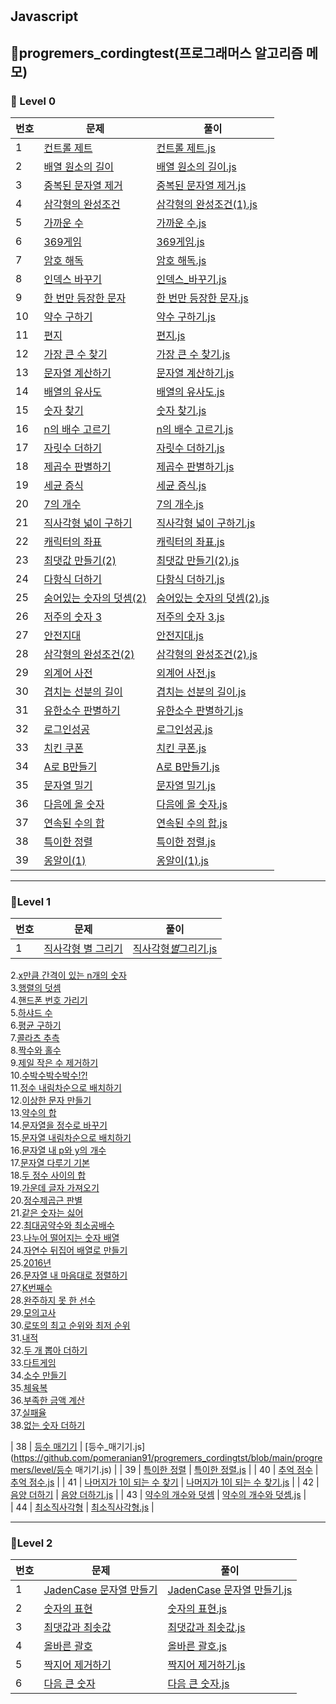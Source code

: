 #

## Javascript

## 🎈progremers_cordingtest(프로그래머스 알고리즘 메모)

### 🌱 Level 0

| 번호 | 문제                                                                                        | 풀이                                                                                                                                          |
| ---- | ------------------------------------------------------------------------------------------- | --------------------------------------------------------------------------------------------------------------------------------------------- |
| 1    | [컨트롤 제트](https://school.programmers.co.kr/learn/courses/30/lessons/120853)             | [컨트롤 제트.js](https://github.com/pomeranian91/progremers_cordingtest/blob/main/progremers/level0/controlZ.js)                              |
| 2    | [배열 원소의 길이](https://school.programmers.co.kr/learn/courses/30/lessons/120854)        | [배열 원소의 길이.js](https://github.com/pomeranian91/progremers_cordingtst/blob/main/progremers/level0/배열_원소의_길이.js)                  |
| 3    | [중복된 문자열 제거](https://school.programmers.co.kr/learn/courses/30/lessons/120888)      | [중복된 문자열 제거.js](https://github.com/pomeranian91/progremers_cordingtest/blob/main/progremers/level0/중복된_문자열_제거.js)             |
| 4    | [삼각형의 완성조건](https://school.programmers.co.kr/learn/courses/30/lessons/120889)       | [삼각형의 완성조건(1).js](<https://github.com/pomeranian91/progremers_cordingtest/blob/main/progremers/level0/삼각형의_완성조건(1).js>)       |
| 5    | [가까운 수](https://school.programmers.co.kr/learn/courses/30/lessons/120890)               | [가까운 수.js](https://github.com/pomeranian91/progremers_cordingtest/blob/main/progremers/level0/가까운_수.js)                               |
| 6    | [369게임](https://school.programmers.co.kr/learn/courses/30/lessons/120891)                 | [369게임.js](https://github.com/pomeranian91/progremers_cordingtest/blob/main/progremers/level0/369게임.js)                                   |
| 7    | [암호 해독](https://school.programmers.co.kr/learn/courses/30/lessons/120892)               | [암호 해독.js](https://github.com/pomeranian91/progremers_cordingtest/blob/main/progremers/level0/암호_해독.js)                               |
| 8    | [인덱스 바꾸기](https://school.programmers.co.kr/learn/courses/30/lessons/120895)           | [인덱스\_바꾸기.js](https://github.com/pomeranian91/progremers_cordingtest/blob/main/progremers/level0/인덱스_바꾸기.js)                      |
| 9    | [한 번만 등장한 문자](https://school.programmers.co.kr/learn/courses/30/lessons/120896)     | [한 번만 등장한 문자.js](https://github.com/pomeranian91/progremers_cordingtest/blob/main/progremers/level0/한_번만_등장한_문자.js)           |
| 10   | [약수 구하기](https://school.programmers.co.kr/learn/courses/30/lessons/120897)             | [약수 구하기.js](https://github.com/pomeranian91/progremers_cordingtest/blob/main/progremers/level0/약수_구하기.js)                           |
| 11   | [편지](https://school.programmers.co.kr/learn/courses/30/lessons/120898)                    | [편지.js](https://github.com/pomeranian91/progremers_cordingtest/blob/main/progremers/level0/편지.js)                                         |
| 12   | [가장 큰 수 찾기](https://school.programmers.co.kr/learn/courses/30/lessons/120899)         | [가장 큰 수 찾기.js](https://github.com/pomeranian91/progremers_cordingtest/blob/main/progremers/level0/가장_큰_수_찾기.js)                   |
| 13   | [문자열 계산하기](https://school.programmers.co.kr/learn/courses/30/lessons/120902)         | [문자열 계산하기.js](https://github.com/pomeranian91/progremers_cordingtest/blob/main/progremers/level0/문자열_계산하기.js)                   |
| 14   | [배열의 유사도](https://school.programmers.co.kr/learn/courses/30/lessons/120903)           | [배열의 유사도.js](https://github.com/pomeranian91/progremers_cordingtest/blob/main/progremers/level0/배열의_유사도.js)                       |
| 15   | [숫자 찾기](https://school.programmers.co.kr/learn/courses/30/lessons/120904)               | [숫자 찾기.js](https://github.com/pomeranian91/progremers_cordingtest/blob/main/progremers/level0/숫자_찾기.js)                               |
| 16   | [n의 배수 고르기](https://school.programmers.co.kr/learn/courses/30/lessons/120905)         | [n의 배수 고르기.js](https://github.com/pomeranian91/progremers_cordingtest/blob/main/progremers/level0/n의_배수_고르기.js)                   |
| 17   | [자릿수 더하기](https://school.programmers.co.kr/learn/courses/30/lessons/120906)           | [자릿수 더하기.js](https://github.com/pomeranian91/progremers_cordingtest/blob/main/progremers/level0/자릿수_더하기.js)                       |
| 18   | [제곱수 판별하기](https://school.programmers.co.kr/learn/courses/30/lessons/120909)         | [제곱수 판별하기.js](https://github.com/pomeranian91/progremers_cordingtest/blob/main/progremers/level0/제곱수_판별하기.js)                   |
| 19   | [세균 증식](https://school.programmers.co.kr/learn/courses/30/lessons/120910)               | [세균 증식.js](https://github.com/pomeranian91/progremers_cordingtest/blob/main/progremers/level0/세균_증식.js)                               |
| 20   | [7의 개수](https://school.programmers.co.kr/learn/courses/30/lessons/120912)                | [7의 개수.js](https://github.com/pomeranian91/progremers_cordingtest/blob/main/progremers/level0/7의_개수.js)                                 |
| 21   | [직사각형 넓이 구하기](https://school.programmers.co.kr/learn/courses/30/lessons/120860)    | [직사각형 넓이 구하기.js](https://github.com/pomeranian91/progremers_cordingtest/blob/main/progremers/level0/직사각형_넓이_구하기.js)         |
| 22   | [캐릭터의 좌표](https://school.programmers.co.kr/learn/courses/30/lessons/120861)           | [캐릭터의 좌표.js](https://github.com/pomeranian91/progremers_cordingtest/blob/main/progremers/level0/캐릭터의_좌표.js)                       |
| 23   | [최댓값 만들기(2)](https://school.programmers.co.kr/learn/courses/30/lessons/120862)        | [최댓값 만들기(2).js](<https://github.com/pomeranian91/progremers_cordingtest/blob/main/progremers/level0/최댓값_만들기(2).js>)               |
| 24   | [다항식 더하기](https://school.programmers.co.kr/learn/courses/30/lessons/120863)           | [다항식 더하기.js](https://github.com/pomeranian91/progremers_cordingtest/blob/main/progremers/level0/다항식_더하기.js)                       |
| 25   | [숨어있는 숫자의 덧셈(2)](https://school.programmers.co.kr/learn/courses/30/lessons/120909) | [숨어있는 숫자의 덧셈(2).js](<https://github.com/pomeranian91/progremers_cordingtest/blob/main/progremers/level0/숨어있는_숫자의_덧셈(2).js>) |
| 26   | [저주의 숫자 3](https://school.programmers.co.kr/learn/courses/30/lessons/120871)           | [저주의 숫자 3.js](https://github.com/pomeranian91/progremers_cordingtest/blob/main/progremers/level0/저주의_숫자_3.js)                       |
| 27   | [안전지대](https://school.programmers.co.kr/learn/courses/30/lessons/120866)                | [안전지대.js](https://github.com/pomeranian91/progremers_cordingtest/blob/main/progremers/level0/안전지대.js)                                 |
| 28   | [삼각형의 완성조건(2)](https://school.programmers.co.kr/learn/courses/30/lessons/120868)    | [삼각형의 완성조건(2).js](<https://github.com/pomeranian91/progremers_cordingtest/blob/main/progremers/level0/삼각형의_완성조건(2).js>)       |
| 29   | [외계어 사전](https://school.programmers.co.kr/learn/courses/30/lessons/120869)             | [외계어 사전.js](https://github.com/pomeranian91/progremers_cordingtest/blob/main/progremers/level0/외계어_사전.js)                           |
| 30   | [겹치는 선분의 길이](https://school.programmers.co.kr/learn/courses/30/lessons/120876)      | [겹치는 선분의 길이.js](https://github.com/pomeranian91/progremers_cordingtest/blob/main/progremers/level0/겹치는_선분의_길이.js)             |
| 31   | [유한소수 판별하기](https://school.programmers.co.kr/learn/courses/30/lessons/120878)       | [유한소수 판별하기.js](https://github.com/pomeranian91/progremers_cordingtest/blob/main/progremers/level0/유한소수_판별하기.js)               |
| 32   | [로그인성공](https://school.programmers.co.kr/learn/courses/30/lessons/120883)              | [로그인성공.js](https://github.com/pomeranian91/progremers_cordingtest/blob/main/progremers/level0/로그인성공.js)                             |
| 33   | [치킨 쿠폰](https://school.programmers.co.kr/learn/courses/30/lessons/120909)               | [치킨 쿠폰.js](https://github.com/pomeranian91/progremers_cordingtest/blob/main/progremers/level0/치킨_쿠폰.js)                               |
| 34   | [A로 B만들기](https://school.programmers.co.kr/learn/courses/30/lessons/120886)             | [A로 B만들기.js](https://github.com/pomeranian91/progremers_cordingtst/blob/main/level0/A로_B만들기.js)                                       |
| 35   | [문자열 밀기](https://school.programmers.co.kr/learn/courses/30/lessons/120921)             | [문자열 밀기.js](https://github.com/pomeranian91/progremers_cordingtst/blob/main/level0/문자열_밀기기.js)                                     |
| 36   | [다음에 올 숫자](https://school.programmers.co.kr/learn/courses/30/lessons/120924)          | [다음에 올 숫자.js](https://github.com/pomeranian91/progremers_cordingtst/blob/main/level0/다음에_올_숫자.js)                                 |
| 37   | [연속된 수의 합](https://school.programmers.co.kr/learn/courses/30/lessons/120923)          | [연속된 수의 합.js](https://github.com/pomeranian91/progremers_cordingtst/blob/main/level0/연속된_수의_합.js)                                 |
| 38   | [특이한 정렬](https://school.programmers.co.kr/learn/courses/30/lessons/120880)             | [특이한 정렬.js](https://github.com/pomeranian91/progremers_cordingtst/blob/main/level0/특이한_정렬.js)                                       |
| 39   | [옹알이(1)](https://school.programmers.co.kr/learn/courses/30/lessons/120956)               | [옹알이(1).js](<https://github.com/pomeranian91/progremers_cordingtst/blob/main/level0/옹알이(1).js>)                                         |

---

### 📕Level 1

| 번호 | 문제                                                    | 풀이                                                                                                                            |
| ---- | ------------------------------------------------------- | ------------------------------------------------------------------------------------------------------------------------------- |
| 1    | [직사각형 별 그리기](https://school.programmers.co.kr/) | [직사각형*별*그리기.js](https://github.com/pomeranian91/progremers_cordingtst/blob/main/progremers/level/직사각형_별_그리기.js) |

2.[x만큼 간격이 있는 n개의 숫자](https://github.com/pomeranian91/progremers_cordingtest/blob/main/level1/addArray.js)  
3.[행렬의 덧셈](https://github.com/pomeranian91/progremers_cordingtest/blob/main/level1/plusRowcols.js)  
4.[핸드폰 번호 가리기](https://github.com/pomeranian91/progremers_cordingtest/blob/main/level1/blindPhoneNumber.js)  
5.[하샤드 수](https://github.com/pomeranian91/progremers_cordingtest/blob/main/level1/hashyad.js)  
6.[평균 구하기](https://github.com/pomeranian91/progremers_cordingtest/blob/main/level1/average.js)  
7.[콜라츠 추측](https://github.com/pomeranian91/progremers_cordingtest/blob/level1/collatz.js)  
8.[짝수와 홀수](https://github.com/pomeranian91/progremers_cordingtest/blob/main/level1/evenOdd.js)  
9.[제일 작은 수 제거하기](https://github.com/pomeranian91/progremers_cordingtest/blob/main/level1/evenOdd.js)  
10.[수박수박수박수!?!](https://github.com/pomeranian91/progremers_cordingtest/blob/main/level1/waterMelon.js)  
11.[정수 내림차순으로 배치하기](https://github.com/pomeranian91/progremers_cordingtest/blob/main/level1/numberArray.js)  
12.[이상한 문자 만들기](https://github.com/pomeranian91/progremers_cordingtest/blob/main/level1/weirdWord.js)  
13.[약수의 합](https://github.com/pomeranian91/progremers_cordingtest/blob/main/level1/measureSum.js)  
14.[문자열을 정수로 바꾸기](https://github.com/pomeranian91/progremers_cordingtest/blob/main/level1/numberChange.js)  
15.[문자열 내림차순으로 배치하기](https://github.com/pomeranian91/progremers_cordingtest/blob/main/level1/sortReverse.js)  
16.[문자열 내 p와 y의 개수](https://github.com/pomeranian91/progremers_cordingtest/blob/main/level1/countPnY.js)  
17.[문자열 다루기 기본](https://github.com/pomeranian91/progremers_cordingtest/blob/main/level1/strCare.js)  
18.[두 정수 사이의 합](https://github.com/pomeranian91/progremers_cordingtest/blob/main/level1/sumNumberBetween.js)  
19.[가운데 글자 가져오기](https://github.com/pomeranian91/progremers_cordingtest/blob/main/level1/betweenStr.js)  
20.[정수제곱근 판별](https://github.com/pomeranian91/progremers_cordingtest/blob/main/level1/intSqrt.js)  
21.[같은 숫자는 싫어](https://github.com/pomeranian91/progremers_cordingtest/blob/main/level1/dontLikeSameNum.js)  
22.[최대공약수와 최소공배수](https://github.com/pomeranian91/progremers_cordingtest/blob/main/level1/GDCLCM.js)  
23.[나누어 떨어지는 숫자 배열](https://github.com/pomeranian91/progremers_cordingtest/blob/main/level1/divisor.js)  
24.[자연수 뒤집어 배열로 만들기](https://github.com/pomeranian91/progremers_cordingtest/blob/main/level1/resverInt.js)  
25.[2016년](https://github.com/pomeranian91/progremers_cordingtest/blob/main/level1/2016.js)  
26.[문자열 내 마음대로 정렬하기](https://github.com/pomeranian91/progremers_cordingtest/blob/main/level1/strangeStrings.js)  
27.[K번째수](https://github.com/pomeranian91/progremers_cordingtest/blob/main/level1/KNumber.js)  
28.[완주하지 못 한 선수](https://github.com/pomeranian91/progremers_cordingtest/blob/main/level1/completionMaraton.js)  
29.[모의고사](https://github.com/pomeranian91/progremers_cordingtest/blob/main/level1/completionMaraton.js.js)  
30.[로또의 최고 순위와 최저 순위](https://github.com/pomeranian91/progremers_cordingtest/blob/main/level1/lottoMaxMin.js)  
31.[내적](https://github.com/pomeranian91/progremers_cordingtest/blob/main/level1/dotProduct.js)  
32.[두 개 뽑아 더하기](https://github.com/pomeranian91/progremers_cordingtest/blob/main/level1/selectTwo.js)  
33.[다트게임](https://github.com/pomeranian91/progremers_cordingtest/blob/main/level1/dartGame.js)  
34.[소수 만들기](https://github.com/pomeranian91/progremers_cordingtest/blob/main/level1/MakeZeroNum.js)  
35.[체육복](https://github.com/pomeranian91/progremers_cordingtest/blob/main/level1/weightCloth.js)  
36.[부족한 금액 계산](https://github.com/pomeranian91/progremers_cordingtest/blob/main/level1/failCash.js)  
37.[실패율](https://github.com/pomeranian91/progremers_cordingtest/blob/main/level1/failCash.js)  
38.[없는 숫자 더하기](https://github.com/pomeranian91/progremers_cordingtest/blob/main/level1/없는_숫자_더하기.js)

| 38 | [등수 매기기](https://school.programmers.co.kr/) | [등수_매기기.js](https://github.com/pomeranian91/progremers_cordingtst/blob/main/progremers/level/등수 매기기.js) |
| 39 | [특이한 정렬](https://school.programmers.co.kr/) | [특이한 정렬.js](https://github.com/pomeranian91/progremers_cordingtst/blob/main/level0/특이한_정렬.js) |
| 40 | [추억 점수](https://school.programmers.co.kr/) | [추억 점수.js](https://github.com/pomeranian91/progremers_cordingtst/blob/main/progremers/level/추억_점수.js) |
| 41 | [나머지가 1이 되는 수 찾기](https://school.programmers.co.kr/learn/courses/30/lessons/87389) | [나머지가 1이 되는 수 찾기.js](https://github.com/pomeranian91/progremers_cordingtst/blob/main/progremers/level/나머지가_1이_되는_수_찾기.js) |
| 42 | [음양 더하기](https://school.programmers.co.kr/learn/courses/30/lessons/76501) | [음양 더하기.js](https://github.com/pomeranian91/progremers_cordingtst/blob/main/progremers/level/음양_더하기.js) |
| 43 | [약수의 개수와 덧셈](https://school.programmers.co.kr/learn/courses/30/lessons/77884) | [약수의 개수와 덧셈.js](https://github.com/pomeranian91/progremers_cordingtst/blob/main/progremers/level/약수의_개수와_덧셈.js) |  
| 44 | [최소직사각형](https://school.programmers.co.kr/learn/courses/30/lessons/86491) | [최소직사각형.js](https://github.com/pomeranian91/progremers_cordingtst/blob/main/progremers/level/최소직사각형.js) |

---

### 📕Level 2

| 번호 | 문제                                                                                       | 풀이                                                                                                                                        |
| ---- | ------------------------------------------------------------------------------------------ | ------------------------------------------------------------------------------------------------------------------------------------------- |
| 1    | [JadenCase 문자열 만들기](https://school.programmers.co.kr/learn/courses/30/lessons/12951) | [JadenCase 문자열 만들기.js](https://github.com/pomeranian91/progremers_cordingtest/blob/main/progremers/level2/JadenCase_문자열_만들기.js) |
| 2    | [숫자의 표현](https://school.programmers.co.kr/learn/courses/30/lessons/12939)             | [숫자의 표현.js](https://github.com/pomeranian91/progremers_cordingtest/blob/main/progremers/level2/숫자의_표현.js)                         |
| 3    | [최댓값과 최솟값](https://school.programmers.co.kr/learn/courses/30/lessons/12924)         | [최댓값과 최솟값.js](https://github.com/pomeranian91/progremers_cordingtest/blob/main/progremers/level2/최댓값과_최솟값.js)                 |
| 4    | [올바른 괄호](https://school.programmers.co.kr/learn/courses/30/lessons/12909)             | [올바른 괄호.js](https://github.com/pomeranian91/progremers_cordingtest/blob/main/progremers/level2/올바른_괄호.js)                         |
| 5    | [짝지어 제거하기](https://school.programmers.co.kr/learn/courses/30/lessons/12973)         | [짝지어 제거하기.js](https://github.com/pomeranian91/progremers_cordingtest/blob/main/progremers/level2/짝지어_제거하기.js)                 |
| 6    | [다음 큰 숫자](https://school.programmers.co.kr/learn/courses/30/lessons/12911)            | [다음 큰 숫자.js](https://github.com/pomeranian91/progremers_cordingtest/blob/main/progremers/level2/다음_큰_숫자.js)                       |
